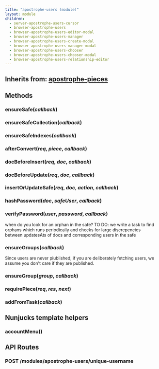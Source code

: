 ```yaml
---
title: "apostrophe-users (module)"
layout: module
children:
  - server-apostrophe-users-cursor
  - browser-apostrophe-users
  - browser-apostrophe-users-editor-modal
  - browser-apostrophe-users-manager
  - browser-apostrophe-users-create-modal
  - browser-apostrophe-users-manager-modal
  - browser-apostrophe-users-chooser
  - browser-apostrophe-users-chooser-modal
  - browser-apostrophe-users-relationship-editor
---
```

## Inherits from: [apostrophe-pieces](../apostrophe-pieces/index.html)

## Methods
### ensureSafe(*callback*)

### ensureSafeCollection(*callback*)

### ensureSafeIndexes(*callback*)

### afterConvert(*req*, *piece*, *callback*)

### docBeforeInsert(*req*, *doc*, *callback*)

### docBeforeUpdate(*req*, *doc*, *callback*)

### insertOrUpdateSafe(*req*, *doc*, *action*, *callback*)

### hashPassword(*doc*, *safeUser*, *callback*)

### verifyPassword(*user*, *password*, *callback*)
when do you look for an orphan in the safe?
TO DO:  we write a task to find orphans which runs periodically
and checks for large discrepencies between updatesAts of docs
and corresponding users in the safe
### ensureGroups(*callback*)
Since users are never piublished,
if you are deliberately fetching users,
we assume you don't care if they are published.
### ensureGroup(*group*, *callback*)

### requirePiece(*req*, *res*, *next*)

### addFromTask(*callback*)

## Nunjucks template helpers
### accountMenu()

## API Routes
### POST /modules/apostrophe-users/unique-username

